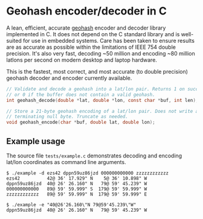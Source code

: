 # Geohash encoder/decoder in C

A lean, efficient, accurate [geohash][] encoder and decoder library
implemented in C. It does not depend on the C standard library and is
well-suited for use in embedded systems. Care has been taken to ensure
results are as accurate as possible within the limitations of IEEE 754
double precision. It's also very fast, decoding ~50 million and encoding
~80 million latlons per second on modern desktop and laptop hardware.

This is the fastest, most correct, and most accurate (to double precision)
geohash decoder and encoder currently available.

```c
// Validate and decode a geohash into a lat/lon pair. Returns 1 on success,
// or 0 if the buffer does not contain a valid geohash.
int geohash_decode(double *lat, double *lon, const char *buf, int len);

// Store a 21-byte geohash encoding of a lat/lon pair. Does not write a
// terminating null byte. Truncate as needed.
void geohash_encode(char *buf, double lat, double lon);
```

## Example usage

The source file `tests/example.c` demonstrates decoding and encoding
lat/lon coordinates as command line arguments.

    $ ./example -d ezs42 dppn59uz86jzd 000000000000 zzzzzzzzzzzz
    ezs42          42@ 36' 17.929" N    5@ 36' 10.898" W
    dppn59uz86jzd  40@ 26' 26.160" N   79@ 59' 45.239" W
    000000000000   89@ 59' 59.999" S  179@ 59' 59.999" W
    zzzzzzzzzzzz   89@ 59' 59.999" N  179@ 59' 59.999" E

    $ ./example -e "40@26'26.160\"N 79@59'45.239\"W"
    dppn59uz86jzd  40@ 26' 26.160" N   79@ 59' 45.239" W


[geohash]: https://en.wikipedia.org/wiki/Geohash
